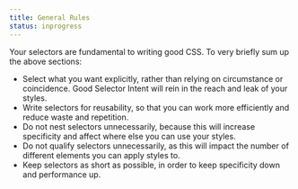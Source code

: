 ```yaml
---
title: General Rules
status: inprogress
---
```


Your selectors are fundamental to writing good CSS. To very briefly sum up the above sections:

* Select what you want explicitly, rather than relying on circumstance or coincidence. Good Selector Intent will rein in the reach and leak of your styles.
* Write selectors for reusability, so that you can work more efficiently and reduce waste and repetition.
* Do not nest selectors unnecessarily, because this will increase specificity and affect where else you can use your styles.
* Do not qualify selectors unnecessarily, as this will impact the number of different elements you can apply styles to.
* Keep selectors as short as possible, in order to keep specificity down and performance up.
